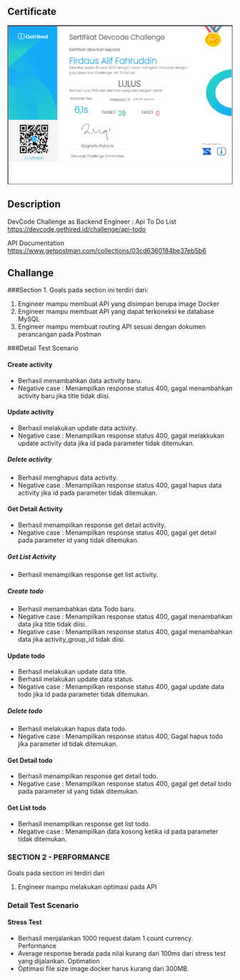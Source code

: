 ## Certificate
![sertifikat](https://github.com/firdausalif/challenge-todolist/blob/main/sertifikat.png?raw=true)

## Description
DevCode Challenge as Backend Engineer : Api To Do List
https://devcode.gethired.id/challenge/api-todo

API Documentation
https://www.getpostman.com/collections/03cd6360184be37eb5b6

## Challange

###Section 1.
Goals pada section ini terdiri dari:
1. Engineer mampu membuat API yang disimpan berupa image Docker
2. Engineer mampu membuat API yang dapat terkoneksi ke database MySQL
3. Engineer mampu membuat routing API sesuai dengan dokumen perancangan pada Postman

###Detail Test Scenario

#### Create activity
- Berhasil menambahkan data activity baru.
- Negative case : Menampilkan response status 400, gagal menambahkan activity baru jika title tidak diisi.

#### Update activity
- Berhasil melakukan update data activity.
- Negative case : Menampilkan response status 400, gagal melakkukan update activity data jika id pada parameter tidak ditemukan.

##### Delete activity
- Berhasil menghapus data activity.
- Negative case : Menampilkan response status 400, gagal hapus data activity jika id pada parameter tidak ditemukan.

#### Get Detail Activity
- Berhasil menampilkan response get detail activity.
- Negative case : Menampilkan response status 400, gagal get detail pada parameter id yang tidak ditemukan.

##### Get List Activity
- Berhasil menampilkan response get list activity.

##### Create todo
- Berhasil menambahkan data Todo baru.
- Negative case : Menampilkan response status 400, gagal menambahkan data jika title tidak diisi.
- Negative case : Menampilkan response status 400, gagal menambahkan data jika activity_group_id tidak diisi.

#### Update todo
- Berhasil melakukan update data title.
- Berhasil melakukan update data status.
- Negative case : Menampilkan response status 400, gagal update data todo jika id pada parameter tidak ditemukan.

##### Delete todo
- Berhasil melakukan hapus data todo.
- Negative case : Menampilkan response status 400, Gagal hapus todo jika parameter id tidak ditemukan.

#### Get Detail todo
- Berhasil menampilkan response get detail todo.
- Negative case : Menampilkan response status 400, gagal get detail todo pada parameter id yang tidak ditemukan.

#### Get List todo
- Berhasil menampilkan response get list todo.
- Negative case : Menampilkan data kosong ketika id pada parameter tidak ditemukan.

### SECTION 2 - PERFORMANCE
Goals pada section ini terdiri dari 
1. Engineer mampu melakukan optimasi pada API

### Detail Test Scenario

#### Stress Test
- Berhasil menjalankan 1000 request dalam 1 count currency.
Performance
- Average response berada pada nilai kurang dari 100ms dari stress test yang dijalankan.
Optimation
- Optimasi file size image docker harus kurang dari 300MB.
